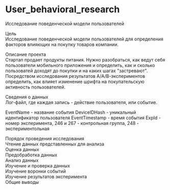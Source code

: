 # User_behavioral_research
Исследование поведенческой модели пользователей

Цель  
Исследование поведенческой модели пользователей для определения факторов влияющих на покупку товаров компании.

Описание проекта  
Стартап продает продукты питания. Нужно разобраться, как ведут себя пользователи мобильного приложения и определить, как и сколько пользоватей доходят до покупки и на каких шагах "застревают".
Посредством исследования результатов А/А/В-экспериментов определить, как влияет изменение шрифта на покупательскую активность пользователей.

Сведения о данных  
Лог-файл, где каждая запись - действие пользователя, или событие.

EventName - название события
DeviceIDHash - уникальный идентификатор пользователя
EventTimestamp - время события
ExpId - номер эксперимента, 246 и 267 - контрольная группа, 248 - экспериментольная

Порядок проведения исследования  
Чтение данных представленных для анализа  
Оценка данных  
Предобработка данных  
Анализ данных  
Изучение и проверка данных  
Изучение воронки событий  
Изучение результатов эксперимента  
Общие выводы  
